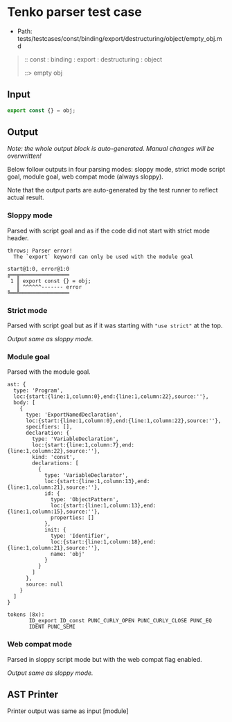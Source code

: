 # Tenko parser test case

- Path: tests/testcases/const/binding/export/destructuring/object/empty_obj.md

> :: const : binding : export : destructuring : object
>
> ::> empty obj

## Input

`````js
export const {} = obj;
`````

## Output

_Note: the whole output block is auto-generated. Manual changes will be overwritten!_

Below follow outputs in four parsing modes: sloppy mode, strict mode script goal, module goal, web compat mode (always sloppy).

Note that the output parts are auto-generated by the test runner to reflect actual result.

### Sloppy mode

Parsed with script goal and as if the code did not start with strict mode header.

`````
throws: Parser error!
  The `export` keyword can only be used with the module goal

start@1:0, error@1:0
╔══╦════════════════
 1 ║ export const {} = obj;
   ║ ^^^^^^------- error
╚══╩════════════════

`````

### Strict mode

Parsed with script goal but as if it was starting with `"use strict"` at the top.

_Output same as sloppy mode._

### Module goal

Parsed with the module goal.

`````
ast: {
  type: 'Program',
  loc:{start:{line:1,column:0},end:{line:1,column:22},source:''},
  body: [
    {
      type: 'ExportNamedDeclaration',
      loc:{start:{line:1,column:0},end:{line:1,column:22},source:''},
      specifiers: [],
      declaration: {
        type: 'VariableDeclaration',
        loc:{start:{line:1,column:7},end:{line:1,column:22},source:''},
        kind: 'const',
        declarations: [
          {
            type: 'VariableDeclarator',
            loc:{start:{line:1,column:13},end:{line:1,column:21},source:''},
            id: {
              type: 'ObjectPattern',
              loc:{start:{line:1,column:13},end:{line:1,column:15},source:''},
              properties: []
            },
            init: {
              type: 'Identifier',
              loc:{start:{line:1,column:18},end:{line:1,column:21},source:''},
              name: 'obj'
            }
          }
        ]
      },
      source: null
    }
  ]
}

tokens (8x):
       ID_export ID_const PUNC_CURLY_OPEN PUNC_CURLY_CLOSE PUNC_EQ
       IDENT PUNC_SEMI
`````


### Web compat mode

Parsed in sloppy script mode but with the web compat flag enabled.

_Output same as sloppy mode._

## AST Printer

Printer output was same as input [module]
